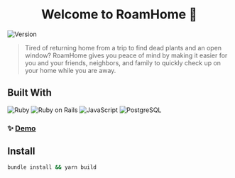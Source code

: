 <h1 align="center">Welcome to RoamHome 👋</h1>
<p>
  <img alt="Version" src="https://img.shields.io/badge/version-0.5-blue.svg?cacheSeconds=2592000" />
</p>

> Tired of returning home from a trip to find dead plants and an open window? RoamHome gives you peace of mind by making it easier for you and your friends, neighbors, and family to quickly check up on your home while you are away.

## Built With
![Ruby](https://img.shields.io/badge/-Ruby-AE0700?&logo=Ruby&logoColor=fff&style=for-the-badge)
![Ruby on Rails](https://img.shields.io/badge/-Rails-CC0000?&logo=Ruby-On-Rails&logoColor=fff&style=for-the-badge)
![JavaScript](https://img.shields.io/badge/-JavaScript-F4DC1E?&logo=JavaScript&logoColor=000&style=for-the-badge)
![PostgreSQL](https://img.shields.io/badge/-PostgreSQL-2F6792?&logo=PostgreSQL&logoColor=fff&style=for-the-badge)

### ✨ [Demo](https://roamho.me/)

## Install

```sh
bundle install && yarn build
```
